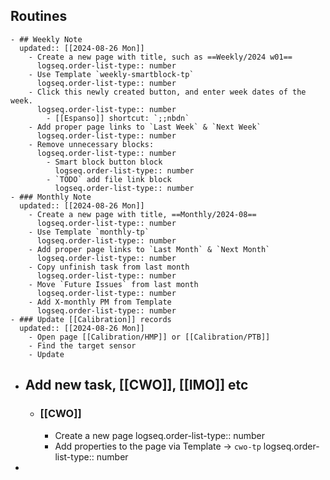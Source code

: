 ## Routines
	- ## Weekly Note 
	  updated:: [[2024-08-26 Mon]]
		- Create a new page with title, such as ==Weekly/2024 w01==
		  logseq.order-list-type:: number
		- Use Template `weekly-smartblock-tp`
		  logseq.order-list-type:: number
		- Click this newly created button, and enter week dates of the week. 
		  logseq.order-list-type:: number
			- [[Espanso]] shortcut: `;;nbdn`
		- Add proper page links to `Last Week` & `Next Week`
		  logseq.order-list-type:: number
		- Remove unnecessary blocks: 
		  logseq.order-list-type:: number
			- Smart block button block
			  logseq.order-list-type:: number
			- `TODO` add file link block
			  logseq.order-list-type:: number
	- ### Monthly Note
	  updated:: [[2024-08-26 Mon]]
		- Create a new page with title, ==Monthly/2024-08==
		  logseq.order-list-type:: number
		- Use Template `monthly-tp`
		  logseq.order-list-type:: number
		- Add proper page links to `Last Month` & `Next Month`
		  logseq.order-list-type:: number
		- Copy unfinish task from last month
		  logseq.order-list-type:: number
		- Move `Future Issues` from last month
		  logseq.order-list-type:: number
		- Add X-monthly PM from Template
		  logseq.order-list-type:: number
	- ### Update [[Calibration]] records
	  updated:: [[2024-08-26 Mon]]
		- Open page [[Calibration/HMP]] or [[Calibration/PTB]]
		- Find the target sensor
		- Update
- ## Add new task, [[CWO]], [[IMO]] etc
	- ### [[CWO]]
		- Create a new page
		  logseq.order-list-type:: number
		- Add properties to the page via Template -> `cwo-tp`
		  logseq.order-list-type:: number
-